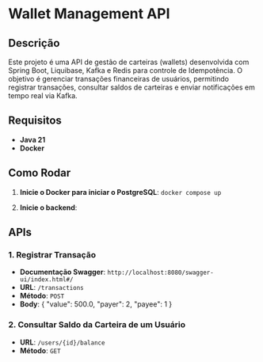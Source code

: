 # Wallet Management API

## Descrição

Este projeto é uma API de gestão de carteiras (wallets) desenvolvida com Spring Boot, Liquibase, Kafka e Redis para controle de Idempotência. O objetivo é gerenciar transações financeiras de usuários, permitindo registrar transações, consultar saldos de carteiras e enviar notificações em tempo real via Kafka.

## Requisitos

- **Java 21**
- **Docker**

## Como Rodar

1. **Inicie o Docker para iniciar o PostgreSQL**:
   `docker compose up`

2. **Inicie o backend**:

## APIs

### 1. **Registrar Transação**

- **Documentação Swagger**: `http://localhost:8080/swagger-ui/index.html#/`
- **URL**: `/transactions`
- **Método**: `POST`
- **Body**:
  {
  "value": 500.0,
  "payer": 2,
  "payee": 1
  }

### 2. **Consultar Saldo da Carteira de um Usuário**

- **URL**: `/users/{id}/balance`
- **Método**: `GET`